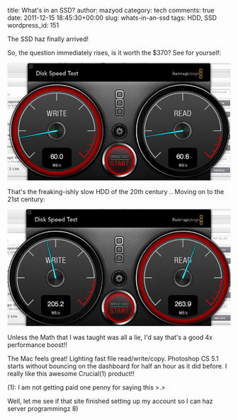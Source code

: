title: What's in an SSD?
author: mazyod
category: tech
comments: true
date: 2011-12-15 18:45:30+00:00
slug: whats-in-an-ssd
tags: HDD, SSD
wordpress_id: 151

The SSD haz finally arrived!

So, the question immediately rises, is it worth the $370? See for yourself:

[![image](/images/screen-shot-2011-12-15-at-3-58-23-pm.png)](/images/screen-shot-2011-12-15-at-3-58-23-pm.png)

That's the freaking-ishly slow HDD of the 20th century .. Moving on to the 21st century:

[![image](/images/screen-shot-2011-12-15-at-3-57-44-pm.png)](/images/screen-shot-2011-12-15-at-3-57-44-pm.png)

Unless the Math that I was taught was all a lie, I'd say that's a good 4x performance boost!!

The Mac feels great! Lighting fast file read/write/copy. Photoshop CS 5.1 starts without bouncing on the dashboard for half an hour as it did before. I really like this awesome Crucial(1) product!!

(1): I am not getting paid one penny for saying this >.>

Well, let me see if that site finished setting up my account so I can haz server programmingz 8)
